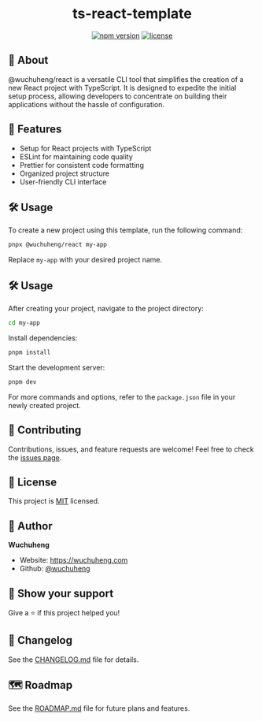 <h1 align="center">ts-react-template</h1>

<p align="center">
  <a href="https://www.npmjs.com/package/@wuchuheng/react"><img src="https://img.shields.io/npm/v/@wuchuheng/react.svg" alt="npm version"></a>
  <a href="https://github.com/wuchuheng/ts-react-template"><img src="https://img.shields.io/github/license/wuchuheng/ts-react-template.svg" alt="license"></a>
</p>

## 🚀 About

@wuchuheng/react is a versatile CLI tool that simplifies the creation of a new React project with TypeScript. It is designed to expedite the initial setup process, allowing developers to concentrate on building their applications without the hassle of configuration.

## 🎯 Features

- Setup for React projects with TypeScript
- ESLint for maintaining code quality
- Prettier for consistent code formatting
- Organized project structure
- User-friendly CLI interface

## 🛠️ Usage

To create a new project using this template, run the following command:

```bash
pnpx @wuchuheng/react my-app
```

Replace `my-app` with your desired project name.

## 🛠️ Usage

After creating your project, navigate to the project directory:

```bash
cd my-app
```

Install dependencies:

```bash
pnpm install
```

Start the development server:

```bash
pnpm dev
```

For more commands and options, refer to the `package.json` file in your newly created project.

## 🤝 Contributing

Contributions, issues, and feature requests are welcome! Feel free to check the [issues page](https://github.com/wuchuheng/ts-react-template/issues).

## 📝 License

This project is [MIT](https://opensource.org/licenses/MIT) licensed.

## 👤 Author

**Wuchuheng**

- Website: https://wuchuheng.com
- Github: [@wuchuheng](https://github.com/wuchuheng)

## 🙏 Show your support

Give a ⭐️ if this project helped you!

## 📝 Changelog

See the [CHANGELOG.md](CHANGELOG.md) file for details.

## 🗺️ Roadmap

See the [ROADMAP.md](ROADMAP.md) file for future plans and features.
